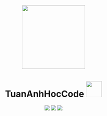 <div id="header" align="center">
  <img src="https://media4.giphy.com/media/fpXxIjftmkk9y/giphy.gif?cid=ecf05e47089954c9816720917e0fe283e9300775fcfb0d14&rid=giphy.gif&ct=g" height="200"/>
  <h1>
    TuanAnhHocCode
    <img src="https://media.giphy.com/media/hvRJCLFzcasrR4ia7z/giphy.gif" height="50"/>
  </h1>
  

            
</div>
<div id="badges" align="center">
  <a href="https://www.facebook.com/tuananhuit/">
  </a>
  <img src="https://img.shields.io/badge/Facebook-blue?logo=Facebook&logoColor=white&style=for-the-badge" />
  <img src="https://img.shields.io/badge/gmail-red?logo=gmail&logoColor=white&style=for-the-badge" />
  <img src="https://img.shields.io/badge/Instagram-pink?logo=Instagram&logoColor=white&style=for-the-badge&color="red"/>
</div>
<div id="banner">
  
</div>


<div id="content">
  
</div>
